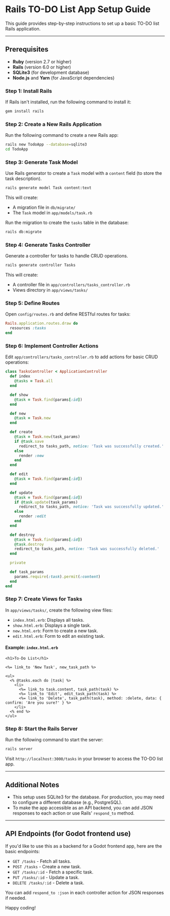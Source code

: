 
# Rails TO-DO List App Setup Guide

This guide provides step-by-step instructions to set up a basic TO-DO list Rails application.

---

## Prerequisites

- **Ruby** (version 2.7 or higher)
- **Rails** (version 6.0 or higher)
- **SQLite3** (for development database)
- **Node.js** and **Yarn** (for JavaScript dependencies)

### Step 1: Install Rails

If Rails isn't installed, run the following command to install it:

```bash
gem install rails
```

### Step 2: Create a New Rails Application

Run the following command to create a new Rails app:

```bash
rails new TodoApp --database=sqlite3
cd TodoApp
```

### Step 3: Generate Task Model

Use Rails generator to create a `Task` model with a `content` field (to store the task description).

```bash
rails generate model Task content:text
```

This will create:
- A migration file in `db/migrate/`
- The `Task` model in `app/models/task.rb`

Run the migration to create the `tasks` table in the database:

```bash
rails db:migrate
```

### Step 4: Generate Tasks Controller

Generate a controller for tasks to handle CRUD operations.

```bash
rails generate controller Tasks
```

This will create:
- A controller file in `app/controllers/tasks_controller.rb`
- Views directory in `app/views/tasks/`

### Step 5: Define Routes

Open `config/routes.rb` and define RESTful routes for tasks:

```ruby
Rails.application.routes.draw do
  resources :tasks
end
```

### Step 6: Implement Controller Actions

Edit `app/controllers/tasks_controller.rb` to add actions for basic CRUD operations:

```ruby
class TasksController < ApplicationController
  def index
    @tasks = Task.all
  end

  def show
    @task = Task.find(params[:id])
  end

  def new
    @task = Task.new
  end

  def create
    @task = Task.new(task_params)
    if @task.save
      redirect_to tasks_path, notice: 'Task was successfully created.'
    else
      render :new
    end
  end

  def edit
    @task = Task.find(params[:id])
  end

  def update
    @task = Task.find(params[:id])
    if @task.update(task_params)
      redirect_to tasks_path, notice: 'Task was successfully updated.'
    else
      render :edit
    end
  end

  def destroy
    @task = Task.find(params[:id])
    @task.destroy
    redirect_to tasks_path, notice: 'Task was successfully deleted.'
  end

  private

  def task_params
    params.require(:task).permit(:content)
  end
end
```

### Step 7: Create Views for Tasks

In `app/views/tasks/`, create the following view files:

- `index.html.erb`: Displays all tasks.
- `show.html.erb`: Displays a single task.
- `new.html.erb`: Form to create a new task.
- `edit.html.erb`: Form to edit an existing task.

#### Example: `index.html.erb`

```erb
<h1>To-Do List</h1>

<%= link_to 'New Task', new_task_path %>

<ul>
  <% @tasks.each do |task| %>
    <li>
      <%= link_to task.content, task_path(task) %>
      <%= link_to 'Edit', edit_task_path(task) %>
      <%= link_to 'Delete', task_path(task), method: :delete, data: { confirm: 'Are you sure?' } %>
    </li>
  <% end %>
</ul>
```

### Step 8: Start the Rails Server

Run the following command to start the server:

```bash
rails server
```

Visit `http://localhost:3000/tasks` in your browser to access the TO-DO list app.

---

## Additional Notes

- This setup uses SQLite3 for the database. For production, you may need to configure a different database (e.g., PostgreSQL).
- To make the app accessible as an API backend, you can add JSON responses to each action or use Rails' `respond_to` method.
  
---

## API Endpoints (for Godot frontend use)

If you'd like to use this as a backend for a Godot frontend app, here are the basic endpoints:

- `GET /tasks` - Fetch all tasks.
- `POST /tasks` - Create a new task.
- `GET /tasks/:id` - Fetch a specific task.
- `PUT /tasks/:id` - Update a task.
- `DELETE /tasks/:id` - Delete a task.

You can add `respond_to :json` in each controller action for JSON responses if needed.

Happy coding!
